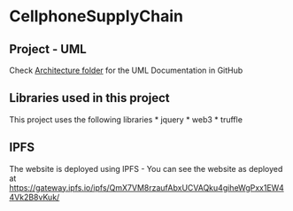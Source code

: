 # CellphoneSupplyChain

## Project - UML

Check [Architecture folder](https://github.com/homeawaymg/CellphoneSupplyChain/tree/master/Architecture) for the UML Documentation in GitHub


## Libraries used in this project

This project uses the following libraries
    * jquery
    * web3
    * truffle 


## IPFS
The website is deployed using IPFS - You can see the website as deployed at https://gateway.ipfs.io/ipfs/QmX7VM8rzaufAbxUCVAQku4giheWgPxx1EW44Vk2B8vKuk/
